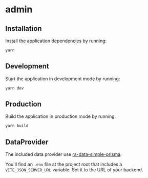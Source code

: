 # admin

## Installation

Install the application dependencies by running:

```sh
yarn
```

## Development

Start the application in development mode by running:

```sh
yarn dev
```

## Production

Build the application in production mode by running:

```sh
yarn build
```

## DataProvider

The included data provider use [ra-data-simple-prisma](https://www.npmjs.com/package/ra-data-simple-prisma).

You'll find an `.env` file at the project root that includes a `VITE_JSON_SERVER_URL` variable. Set it to the URL of your backend.
